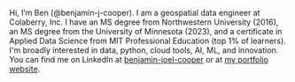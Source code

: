 Hi, I’m Ben (@benjamin-j-cooper). I am a geospatial data engineer at Colaberry, Inc. I have an MS degree from Northwestern University (2016), an MS degree from the University of Minnesota (2023), and a certificate in Applied Data Science from MIT Professional Education (top 1% of learners). I'm broadly interested in data, python, cloud tools, AI, ML, and innovation. You can find me on LinkedIn at [benjamin-joel-cooper](https://www.linkedin.com/in/benjamin-joel-cooper/) or at [my portfolio website](https://www.benjaminjcooper.com).

<!---
benjamin-j-cooper/benjamin-j-cooper is a ✨ special ✨ repository because its `README.md` (this file) appears on your GitHub profile.
You can click the Preview link to take a look at your changes.
--->
